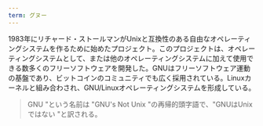 ```yaml
---
term: グヌー
---
```

1983年にリチャード・ストールマンがUnixと互換性のある自由なオペレーティングシステムを作るために始めたプロジェクト。このプロジェクトは、オペレーティングシステムとして、または他のオペレーティングシステムに加えて使用できる数多くのフリーソフトウェアを開発した。GNUはフリーソフトウェア運動の基盤であり、ビットコインのコミュニティでも広く採用されている。Linuxカーネルと組み合わされ、GNU/Linuxオペレーティングシステムを形成している。

> GNU "という名前は "GNU's Not Unix "の再帰的頭字語で、"GNUはUnixではない "と訳される。
